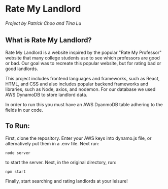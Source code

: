 # Rate My Landlord

###### Project by Patrick Choo and Tina Lu

## What is Rate My Landlord?

Rate My Landlord is a website inspired by the popular "Rate My Professor" website that many college students use to see which professors are good or bad. Our goal was to recreate this popular website, but for rating bad or good landlords. 

This project includes frontend languages and frameworks, such as React, HTML, and CSS and also includes popular backend frameworks and libraries, such as Node, axios, and nodemon. For our database we used AWS DynamoDB to store landlord data.

In order to run this you must have an AWS DyanmoDB table adhering to the fields in our code. 

## To Run:

First, clone the repository. Enter your AWS keys into dynamo.js file, or alternatively put them in a .env file. Next run:
```
node server
```
to start the server. 
Next, in the original directory, run:
```
npm start
```

Finally, start searching and rating landlords at your leisure!
